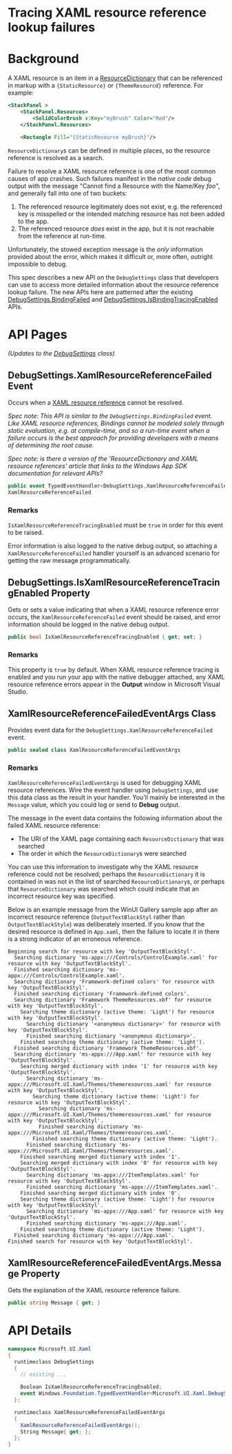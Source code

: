 Tracing XAML resource reference lookup failures
===

# Background

A XAML resource is an item in a 
[ResourceDictionary](https://docs.microsoft.com/windows/windows-app-sdk/api/winrt/Microsoft.UI.Xaml.ResourceDictionary)
that can be referenced in markup with a `{StaticResource}` or `{ThemeResourcd}` reference.
For example:

```xml
<StackPanel >
    <StackPanel.Resources>
        <SolidColorBrush x:Key="myBrush" Color="Red"/>
    </StackPanel.Resources>

    <Rectangle Fill="{StaticResource myBrush}"/>
```

`ResourceDictionary`s can be defined in multiple places, so the resource reference is resolved
as a search.

Failure to resolve a XAML resource reference is one of 
the most common causes of app crashes. Such failures manifest in the _native code_ debug output with the 
message "Cannot find a Resource with the Name/Key *foo*", and generally fall into one of two 
buckets:

1. The referenced resource legitimately does not exist, e.g. the referenced key is misspelled or 
the intended matching resource has not been added to the app.
2. The referenced resource *does* exist in the app, but it is not reachable from the reference 
at run-time.

Unfortunately, the stowed exception message is the *only* information provided about the error, 
which makes it difficult or, more often, outright impossible to debug.

This spec describes a new 
API on the `DebugSettings` class that developers can use to access more detailed information about 
the resource reference lookup failure.
The new APIs here are patterned after the existing
[DebugSettings.BindingFailed](https://docs.microsoft.com/windows/windows-app-sdk/api/winrt/Microsoft.UI.Xaml.DebugSettings.BindingFailed)
and
[DebugSettings.IsBindingTracingEnabled](https://docs.microsoft.com/windows/windows-app-sdk/api/winrt/Microsoft.UI.Xaml.DebugSettings.IsBindingTracingEnabled)
APIs.


# API Pages

_(Updates to the 
[DebugSettings](https://docs.microsoft.com/windows/windows-app-sdk/api/winrt/Microsoft.UI.Xaml.DebugSettings)
class)_

## DebugSettings.XamlResourceReferenceFailed Event

Occurs when a
[XAML resource reference](https://learn.microsoft.com/en-us/windows/apps/design/style/xaml-resource-dictionary)
cannot be resolved.

_Spec note: This API is similar to the `DebugSettings.BindingFailed` event. Like XAML resource references, 
Bindings cannot be modeled solely through static evaluation, e.g. at compile-time, and so a run-time 
event when a failure occurs is the best approach for providing developers with a means of determining the 
root cause._

_Spec note: is there a version of the 'ResourceDictionary and XAML resource references' article that 
links to the Windows App SDK documentation for relevant APIs?_

```c#
public event TypedEventHandler<DebugSettings,XamlResourceReferenceFailedEventArgs> 
XamlResourceReferenceFailed

```

### Remarks

`IsXamlResourceReferenceTracingEnabled` must be `true` in order for this event to be raised.

Error information is also logged to the native debug output,
so attaching a `XamlResourceReferenceFailed` handler yourself is an advanced scenario for 
getting the raw message programmatically.

## DebugSettings.IsXamlResourceReferenceTracingEnabled Property

Gets or sets a value indicating that when a XAML resource reference error occurs,
the `XamlResourceReferenceFailed` event should be raised,
and error information should be logged in the native debug output.

```c# 
public bool IsXamlResourceReferenceTracingEnabled { get; set; }
```

### Remarks

This property is `true` by default. When XAML resource reference tracing is enabled and you 
run your app with the native debugger attached, any  XAML resource reference errors appear 
in the **Output** window in Microsoft Visual Studio.


## XamlResourceReferenceFailedEventArgs Class

Provides event data for the `DebugSettings.XamlResourceReferenceFailed` event.

```c#
public sealed class XamlResourceReferenceFailedEventArgs
```

### Remarks

`XamlResourceReferenceFailedEventArgs` is used for debugging XAML resource references. Wire the event 
handler using `DebugSettings`, and use this data class as the result in your handler. You'll mainly be 
interested in the `Message` value, which you could log or send to **Debug** output.

The message in the event data contains the following information about the failed XAML resource 
reference:

* The URI of the XAML page containing each `ResourceDictionary` that was searched
* The order in which the `ResourceDictionary`s were searched

You can use this information to investigate why the XAML resource reference could not be resolved; 
perhaps the `ResourceDictionary` it is contained in was not in the list of searched 
`ResourceDictionary`s, or perhaps that `ResourceDictionary` was searched which could indicate that 
an incorrect resource key was specified.

Below is an example message from the WinUI Gallery sample app after an incorrect resource reference
(`OutputTextBlockStyl` rather than `OutputTextBlockStyle`) was deliberately inserted. If you know
that the desired resource is defined in `App.xaml`, then the failure to locate it in there is a
strong indicator of an erroneous reference.

```
Beginning search for resource with key 'OutputTextBlockStyl'.
  Searching dictionary 'ms-appx:///Controls/ControlExample.xaml' for resource with key 'OutputTextBlockStyl'.
  Finished searching dictionary 'ms-appx:///Controls/ControlExample.xaml'.
  Searching dictionary 'Framework-defined colors' for resource with key 'OutputTextBlockStyl'.
  Finished searching dictionary 'Framework-defined colors'.
  Searching dictionary 'Framework ThemeResources.xbf' for resource with key 'OutputTextBlockStyl'.
    Searching theme dictionary (active theme: 'Light') for resource with key 'OutputTextBlockStyl'.
      Searching dictionary '<anonymous dictionary>' for resource with key 'OutputTextBlockStyl'.
      Finished searching dictionary '<anonymous dictionary>'.
    Finished searching theme dictionary (active theme: 'Light').
  Finished searching dictionary 'Framework ThemeResources.xbf'.
  Searching dictionary 'ms-appx:///App.xaml' for resource with key 'OutputTextBlockStyl'.
    Searching merged dictionary with index '1' for resource with key 'OutputTextBlockStyl'.
      Searching dictionary 'ms-appx:///Microsoft.UI.Xaml/Themes/themeresources.xaml' for resource with key 'OutputTextBlockStyl'.
        Searching theme dictionary (active theme: 'Light') for resource with key 'OutputTextBlockStyl'.
          Searching dictionary 'ms-appx:///Microsoft.UI.Xaml/Themes/themeresources.xaml' for resource with key 'OutputTextBlockStyl'.
          Finished searching dictionary 'ms-appx:///Microsoft.UI.Xaml/Themes/themeresources.xaml'.
        Finished searching theme dictionary (active theme: 'Light').
      Finished searching dictionary 'ms-appx:///Microsoft.UI.Xaml/Themes/themeresources.xaml'.
    Finished searching merged dictionary with index '1'.
    Searching merged dictionary with index '0' for resource with key 'OutputTextBlockStyl'.
      Searching dictionary 'ms-appx:///ItemTemplates.xaml' for resource with key 'OutputTextBlockStyl'.
      Finished searching dictionary 'ms-appx:///ItemTemplates.xaml'.
    Finished searching merged dictionary with index '0'.
    Searching theme dictionary (active theme: 'Light') for resource with key 'OutputTextBlockStyl'.
      Searching dictionary 'ms-appx:///App.xaml' for resource with key 'OutputTextBlockStyl'.
      Finished searching dictionary 'ms-appx:///App.xaml'.
    Finished searching theme dictionary (active theme: 'Light').
  Finished searching dictionary 'ms-appx:///App.xaml'.
Finished search for resource with key 'OutputTextBlockStyl'.
```


## XamlResourceReferenceFailedEventArgs.Message Property

Gets the explanation of the XAML resource reference failure.

```c#
public string Message { get; }
```


# API Details
```c#
namespace Microsoft.UI.Xaml
{
  runtimeclass DebugSettings
  {
    // existing ...

    Boolean IsXamlResourceReferenceTracingEnabled;
    event Windows.Foundation.TypedEventHandler<Microsoft.UI.Xaml.DebugSettings,Microsoft.UI.Xaml.XamlResourceReferenceFailedEventArgs> XamlResourceReferenceFailed;
  };

  runtimeclass XamlResourceReferenceFailedEventArgs
  {
    XamlResourceReferenceFailedEventArgs();
    String Message{ get; };
  };
}

```
